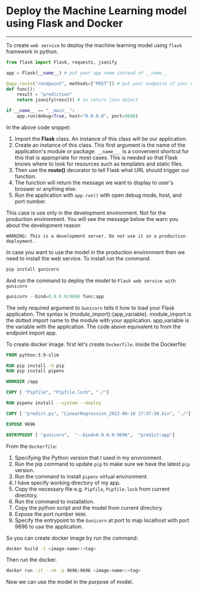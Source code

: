 # Deploy the Machine Learning model using Flask and Docker
---

To create `web service` to deploy the machine learning model using `flask` framework in python.

```Python
from flask import Flask, requests, jsonify

app = Flask(__name__) # put your app name instead of __name__

@app.route("/endpoint", methods=["POST"]) # put your endpoint of your name and the method
def func():
    result = "prediction"
    return jsonify(result) # to return json object

if __name__ == "__main__":
    app.run(debug=True, host="0.0.0.0", port=9696)
```

In the above code snippet:

1. Import the **Flask** class. An instance of this class will be our application.
2. Create an instance of this class. This first argument is the name of the application's module or package. `__name___` is a convenient shortcut for this that is appropriate for most cases. This is needed so that Flask knows where to look for resources such as templates and static files.
3. Then use the **route()** decorator to tell Flask what URL should trigger our function.
4. The function will return the message we want to display to user's broswer or anything else.
5. Run the application with `app.run()` with open debug mode, host, and port number.

This case is use only in the development environment. Not for the production environment.
You will see the message below the warn you about the development reason

`WARNING: This is a development server. Do not use it in a production deployment.`

In case you want to use the model in the production environment then we need to install the web service.
To install run the command.

```Python
pip install gunicorn
```

And run the command to deploy the model to `Flask web service with gunicorn`

```Python
gunicorn --bind=0.0.0.0:9696 func:app
```

The only required argument to `Gunicorn` tells it how to load your Flask application. The syntax is {module_import}:{app_variable}. module_import is the dotted import name to the module with your application. app_variable is the variable with the application. The code above equivalent to from the endpoint import app.

To create docker image. first let's create `Dockerfile`. inside the Dockerfile:

```Dockerfile
FROM python:3.9-slim

RUN pip install -U pip
RUN pip install pipenv

WORKDIR /app

COPY [ "Pipfile", "Pipfile.lock", "./"]

RUN pipenv install --system --deploy

COPY [ "predict.py", "LinearRegression_2022-06-18 17:37:50.bin", "./"]

EXPOSE 9696

ENTRYPOINT [ "gunicorn",  "--bind=0.0.0.0:9696",  "predict:app"]
```

From the `Dockerfile`:

1. Specifying the Python version that I used in my environment.
2. Run the pip command to update `pip` to make sure we have the latest `pip` version.
3. Run the command to install `pipenv` virtual environment.
4. I have specify working directory of my app.
5. Copy the necessary file e.g. `Pipfile`, `Pipfile.lock` from current directory.
6. Run the command to installation.
7. Copy the python script and the model from current directory.
8. Expose the port number `9696`.
9. Specify the entrypoint to the `Gunicorn` at port to map localhost with port 9696 to use the application.

So you can create docker image by run the command:

```zsh
docker build -t <image-name>:<tag>
```

Then run the docker.

```zsh
docker run -it --rm -p 9696:9696 <image-name>:<tag>
```

Now we can use the model in the purpose of model.